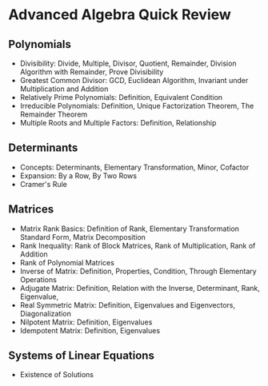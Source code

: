 
# Advanced Algebra Quick Review

## Polynomials

- Divisibility: Divide, Multiple, Divisor, Quotient, Remainder, Division Algorithm with Remainder, Prove Divisibility
- Greatest Common Divisor: GCD, Euclidean Algorithm, Invariant under Multiplication and Addition
- Relatively Prime Polynomials: Definition, Equivalent Condition
- Irreducible Polynomials: Definition, Unique Factorization Theorem, The Remainder Theorem
- Multiple Roots and Multiple Factors: Definition, Relationship

## Determinants

- Concepts: Determinants, Elementary Transformation, Minor, Cofactor
- Expansion: By a Row, By Two Rows
- Cramer's Rule

## Matrices

- Matrix Rank Basics: Definition of Rank, Elementary Transformation Standard Form, Matrix Decomposition
- Rank Inequality: Rank of Block Matrices, Rank of Multiplication, Rank of Addition
- Rank of Polynomial Matrices
- Inverse of Matrix: Definition, Properties, Condition, Through Elementary Operations
- Adjugate Matrix: Definition, Relation with the Inverse, Determinant, Rank, Eigenvalue, 
- Real Symmetric Matrix: Definition, Eigenvalues and Eigenvectors, Diagonalization
- Nilpotent Matrix: Definition, Eigenvalues
- Idempotent Matrix: Definition, Eigenvalues

## Systems of Linear Equations

- Existence of Solutions
